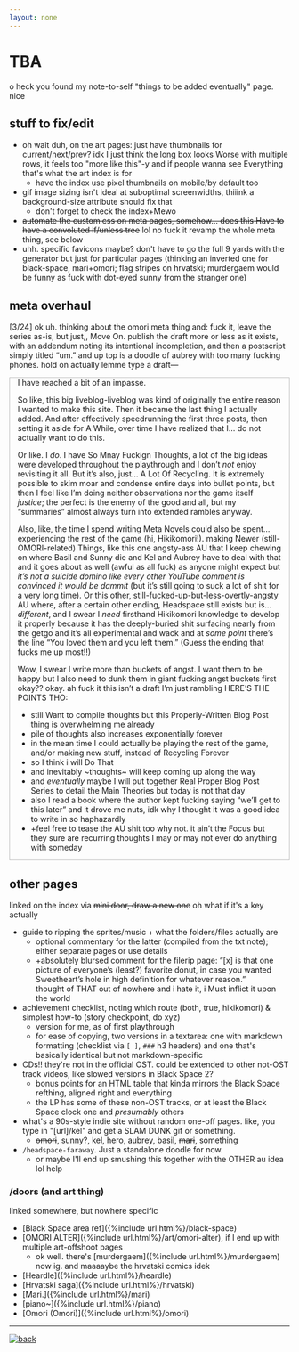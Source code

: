 ```yaml
---
layout: none
---
```

# TBA
o heck you found my note-to-self "things to be added eventually" page. nice

## stuff to fix/edit
- oh wait duh, on the art pages: just have thumbnails for current/next/prev? idk I just think the long box looks Worse with multiple rows, it feels too "more like this"-y and if people wanna see Everything that's what the art index is for
	- have the index use pixel thumbnails on mobile/by default too
- gif image sizing isn't ideal at suboptimal screenwidths, thiiink a background-size attribute should fix that
	- don't forget to check the index+Mewo
- ~~automate the custom css on meta pages, somehow... does this Have to have a convoluted if/unless tree~~ lol no fuck it revamp the whole meta thing, see below
- uhh. specific favicons maybe? don't have to go the full 9 yards with the generator but just for particular pages (thinking an inverted one for black-space, mari+omori; flag stripes on hrvatski; murdergaem would be funny as fuck with dot-eyed sunny from the stranger one)

## meta overhaul
[3/24] ok uh. thinking about the omori meta thing and: fuck it, leave the series as-is, but just,, Move On. publish the draft more or less as it exists, with an addendum noting its intentional incompletion, and then a postscript simply titled “um.” and up top is a doodle of aubrey with too many fucking phones. hold on actually lemme type a draft—

<div markdown="1" style="border:1px solid #bfbfbf; padding:0 1em;">
I have reached a bit of an impasse.

So like, this big liveblog-liveblog was kind of originally the entire reason I wanted to make this site. Then it became the last thing I actually added. And after effectively speedrunning the first three posts, then setting it aside for A While, over time I have realized that I… do not actually want to do this.

Or like. I *do*. I have So Mnay Fuckign Thoughts, a lot of the big ideas were developed throughout the playthrough and I don’t *not* enjoy revisiting it all. But it’s also, just… A Lot Of Recycling. It is extremely possible to skim moar and condense entire days into bullet points, but then I feel like I’m doing neither observations nor the game itself *justice*; the perfect is the enemy of the good and all, but my “summaries” almost always turn into extended rambles anyway.

Also, like, the time I spend writing Meta Novels could also be spent… experiencing the rest of the game (hi, Hikikomori!). making Newer (still-OMORI-related) Things, like this one angsty-ass AU that I keep chewing on where Basil and Sunny die and Kel and Aubrey have to deal with that and it goes about as well (awful as all fuck) as anyone might expect but *it’s not a suicide domino like every other YouTube comment is convinced it would be dammit* (but it’s still going to suck a lot of shit for a very long time). Or this other, still-fucked-up-but-less-overtly-angsty AU where, after a certain other ending, Headspace still exists but is… *different*, and I swear I *need* firsthand Hikikomori knowledge to develop it properly because it has the deeply-buried shit surfacing nearly from the getgo and it’s all experimental and wack and at *some point* there’s the line “You loved them and you left them.” (Guess the ending that fucks me up most!!)

Wow, I swear I write more than buckets of angst. I want them to be happy but I also need to dunk them in giant fucking angst buckets first okay?? okay. ah fuck it this isn’t a draft I’m just rambling HERE’S THE POINTS THO:
- still Want to compile thoughts but this Properly-Written Blog Post thing is overwhelming me already
- pile of thoughts also increases exponentially forever
- in the mean time I could actually be playing the rest of the game, and/or making new stuff, instead of Recycling Forever
- so I think i will Do That
- and inevitably ~thoughts~ will keep coming up along the way
- and *eventually* maybe I will put together Real Proper Blog Post Series to detail the Main Theories but today is not that day
- also I read a book where the author kept fucking saying “we’ll get to this later” and it drove me nuts, idk why I thought it was a good idea to write in so haphazardly
- +feel free to tease the AU shit too why not. it ain’t the Focus but they sure are recurring thoughts I may or may not ever do anything with someday
</div>

## other pages
linked on the index via ~~mini door, draw a new one~~ oh what if it's a key actually
- guide to ripping the sprites/music + what the folders/files actually are
	- optional commentary for the latter (compiled from the txt note); either separate pages or use details
	- +absolutely blursed comment for the filerip page: “[x] is that one picture of everyone’s (least?) favorite donut, in case you wanted Sweetheart’s hole in high definition for whatever reason.”  
	thought of THAT out of nowhere and i hate it, i Must inflict it upon the world
- achievement checklist, noting which route (both, true, hikikomori) & simplest how-to (story checkpoint, do xyz)
	- version for me, as of first playthrough
	- for ease of copying, two versions in a textarea: one with markdown formatting (checklist via ``[ ]``, ``###`` h3 headers) and one that's basically identical but not markdown-specific
- CDs!! they're not in the official OST. could be extended to other not-OST track videos, like slowed versions in Black Space 2?
	- bonus points for an HTML table that kinda mirrors the Black Space refthing, aligned right and everything
	- the LP has some of these non-OST tracks, or at least the Black Space clock one and *presumably* others
- what's a 90s-style indie site without random one-off pages. like, you type in "[url]/kel" and get a SLAM DUNK gif or something.
	- ~~omori~~, sunny?, kel, hero, aubrey, basil, ~~mari~~, something
- ``/headspace-faraway``. Just a standalone doodle for now.
	- or maybe I'll end up smushing this together with the OTHER au idea lol help

### /doors (and art thing)
linked somewhere, but nowhere specific
- [Black Space area ref]({%include url.html%}/black-space)
- [OMORI ALTER]({%include url.html%}/art/omori-alter), if I end up with multiple art-offshoot pages
	- ok well. there's [murdergaem]({%include url.html%}/murdergaem) now ig. and maaaaybe the hrvatski comics idek
- [Heardle]({%include url.html%}/heardle)
- [Hrvatski saga]({%include url.html%}/hrvatski)
- [Mari.]({%include url.html%}/mari)
- [piano~]({%include url.html%}/piano)
- [Omori (Omori)]({%include url.html%}/omori)

----

<a href="a-space"><img src="{%include url.html%}/assets/img/fork-mini.png" alt="back"></a>